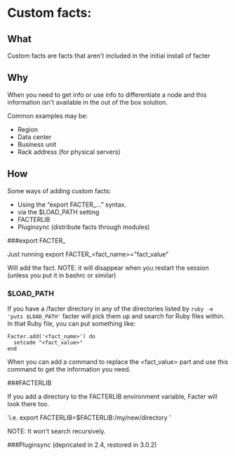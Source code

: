 # Custom facts:

## What
Custom facts are facts that aren't included in the initial install of facter

## Why
When you need to get info or use info to differentiate a node and this information isn't available in the out of the box solution.

Common examples may be:

- Region
- Data center
- Business unit
- Rack address (for physical servers)


## How

Some ways of adding custom facts:
- Using the “export FACTER_…” syntax.
- via the $LOAD_PATH setting
- FACTERLIB
- Pluginsync (distribute facts through modules)

###export FACTER_

Just running export FACTER_<fact_name>="fact_value"

Will add the fact. NOTE: it will disappear when you restart the session (unless you put it in bashrc or similar)

### $LOAD_PATH

If you have a /facter directory in any of the directories listed by  `ruby -e 'puts $LOAD_PATH'` facter will pick them up and search for Ruby files within. In that Ruby file, you can put something like:

```
Facter.add('<fact_name>') do
  setcode "<fact_value>"
end
```

When you can add a command to replace the <fact_value> part and use this command to get the information you need.


###FACTERLIB

If you add a directory to the FACTERLIB environment variable, Facter will look there too.

'i.e. export FACTERLIB=$FACTERLIB:/my/new/directory '

NOTE: It won't search recursively.

###Pluginsync (depricated in 2.4, restored in 3.0.2)

